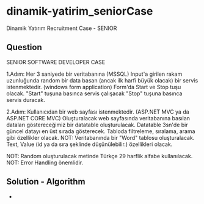 # dinamik-yatirim_seniorCase

Dinamik Yatırım Recruitment Case - SENIOR

## Question

SENIOR SOFTWARE DEVELOPER CASE

1.Adım: Her 3 saniyede bir veritabanına (MSSQL) Input'a girilen rakam uzunluğunda random bir data
basan (ancak ilk harfi büyük olacak) bir servis istenmektedir. (windows form application) Form'da
Start ve Stop tuşu olacak. "Start" tuşuna basınca servis çalışacak "Stop" tuşuna basınca servis duracak.

2.Adım: Kullanıcıdan bir web sayfası istenmektedir. (ASP.NET MVC ya da ASP.NET CORE MVC)
Oluşturalacak web sayfasında veritabanına basılan dataları göstereceğimiz bir datatable oluşturulacak.
Datatable 3sn'de bir güncel datayı en üst sırada gösterecek. Tabloda filtreleme, sıralama, arama gibi
özellikler olacak.
NOT: Veritabanında bir "Word" tablosu oluşturalacak. Text, Value (id ya da sıra şeklinde düşünülebilir.)
özellikleri olacak.

NOT: Random oluşturulacak metinde Türkçe 29 harflik alfabe kullanılacak.
NOT: Error Handling önemlidir.


## Solution - Algorithm

- 

